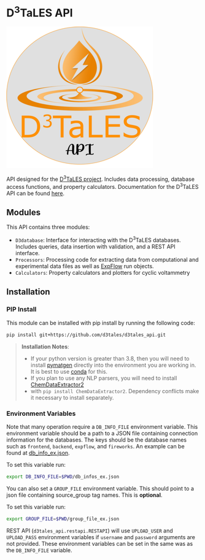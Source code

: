 # D<sup>3</sup>TaLES API 
![](mkdocs/D3TaLES_api_logo.png)


API designed for the [D<sup>3</sup>TaLES project](https://d3tales.as.uky.edu/). Includes 
data processing, database access functions, and property calculators. Documentation for the
D<sup>3</sup>TaLES API can be found [here](https://d3tales.github.io/d3tales_api/).  

## Modules 
This API contains three modules: 
* `D3database`: Interface for interacting with the D<sup>3</sup>TaLES databases. Includes 
queries, data insertion with validation, and a REST API interface.
* `Processors`: Processing code for extracting data from computational and experimental
data files as well as [ExpFlow](https://d3tales.as.uky.edu/expflow) run objects. 
* `Calculators`: Property calculators and plotters for cyclic voltammetry

## Installation 

### PIP Install
This module can be installed with pip install by running the following code: 

```bash
pip install git+https://github.com/d3tales/d3tales_api.git
```

>**Installation Notes**: 
> * If your python version is greater than 3.8, then you will need to install 
>[pymatgen](https://pymatgen.org/) directly into the environment you are working in. It is best to use 
>[conda](https://anaconda.org/conda-forge/pymatgen) for this.
> * If you plan to use any NLP parsers, you will need to install [ChemDataExtractor2](https://github.com/CambridgeMolecularEngineering/chemdataextractor2) 
> * with `pip install ChemDataExtractor2`. Dependency conflicts make it necessary to install separately.  

### Environment Variables
Note that many operation require a `DB_INFO_FILE` environment variable. This environment variable
should be a path to a JSON file containing connection information for the databases. The keys should 
be the database names such as `frontend`, `backend`, `expflow`, and `fireworks`. An example 
can be found at [db_info_ex.json](db_info_ex.json). 

To set this variable run:
```bash
export DB_INFO_FILE=$PWD/db_infos_ex.json
```

You can also set a `GROUP_FILE` environment variable. This should point to a json 
file containing source_group tag names. This is **optional**. 

To set this variable run:
```bash
export GROUP_FILE=$PWD/group_file_ex.json
```

REST API (`d3tales_api.restapi.RESTAPI`) will use `UPLOAD_USER` and `UPLOAD_PASS` environment 
variables if `username` and `password` arguments are not provided. These environment variables 
can be set in the same was as the `DB_INFO_FILE` variable. 

